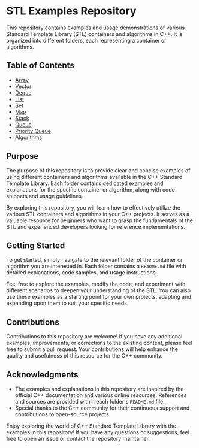 # STL Examples Repository

This repository contains examples and usage demonstrations of various Standard Template Library (STL) containers and algorithms in C++. It is organized into different folders, each representing a container or algorithms.

## Table of Contents

- [Array](./Containers/Array.cpp)
- [Vector](./Containers/Vector.cpp)
- [Deque](./Containers/Deque.cpp)
- [List](./Containers/List.cpp)
- [Set](./Containers/Set.cpp)
- [Map](./Containers/Map.cpp)
- [Stack](./Containers/Stack.cpp)
- [Queue](./Containers/Queue.cpp)
- [Priority Queue](./Containers/PriorityQueue.cpp)
- [Algorithms](./Algorithms/Algorithms.cpp)

## Purpose

The purpose of this repository is to provide clear and concise examples of using different containers and algorithms available in the C++ Standard Template Library. Each folder contains dedicated examples and explanations for the specific container or algorithm, along with code snippets and usage guidelines.

By exploring this repository, you will learn how to effectively utilize the various STL containers and algorithms in your C++ projects. It serves as a valuable resource for beginners who want to grasp the fundamentals of the STL and experienced developers looking for reference implementations.

## Getting Started

To get started, simply navigate to the relevant folder of the container or algorithm you are interested in. Each folder contains a `README.md` file with detailed explanations, code samples, and usage instructions.

Feel free to explore the examples, modify the code, and experiment with different scenarios to deepen your understanding of the STL. You can also use these examples as a starting point for your own projects, adapting and expanding upon them to suit your specific needs.

## Contributions

Contributions to this repository are welcome! If you have any additional examples, improvements, or corrections to the existing content, please feel free to submit a pull request. Your contributions will help enhance the quality and usefulness of this resource for the C++ community.

## Acknowledgments

- The examples and explanations in this repository are inspired by the official C++ documentation and various online resources. References and sources are provided within each folder's `README.md` file.
- Special thanks to the C++ community for their continuous support and contributions to open-source projects.

Enjoy exploring the world of C++ Standard Template Library with the examples in this repository! If you have any questions or suggestions, feel free to open an issue or contact the repository maintainer.
